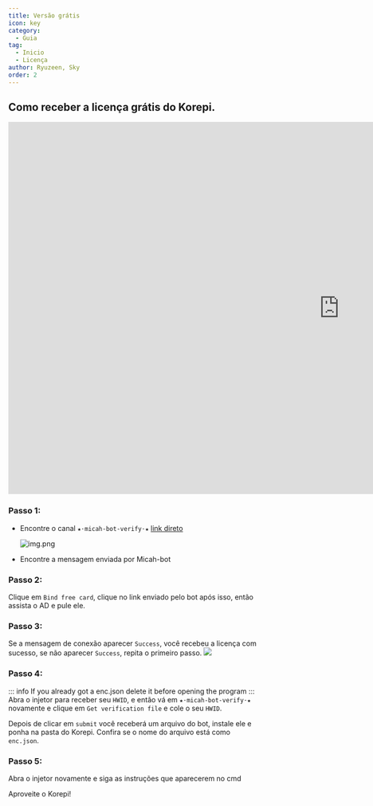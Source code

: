 ```yaml
---
title: Versão grátis
icon: key
category:
  - Guia
tag:
  - Inicio
  - Licença
author: Ryuzeen, Sky
order: 2
---
```


## Como receber a licença grátis do Korepi.

<div class="iframe-container"><iframe width="1328" height="747" src="https://www.youtube.com/embed/LPjUsJKJ9OM" title="Como Atualizar o Korepi e Como Renovar a Chave" frameborder="0" allow="accelerometer; autoplay; clipboard-write; encrypted-media; gyroscope; picture-in-picture; web-share" referrerpolicy="strict-origin-when-cross-origin" allowfullscreen></iframe></div>

### Passo 1:
- Encontre o canal `★⋅micah-bot-verify⋅★` [link direto](https://discord.com/channels/1069057220802781265/1203687333107335198)

  ![img.png](/assets/images/docs/202402/verify-1.png)
- Encontre a mensagem enviada por Micah-bot

### Passo 2:
Clique em `Bind free card`, clique no link enviado pelo bot após isso, então assista o AD e pule ele.

### Passo 3:
Se a mensagem de conexão aparecer `Success`, você recebeu a licença com sucesso, se não aparecer `Success`, repita o primeiro passo.
![](/assets/images/docs/202312/success.png)

### Passo 4:
::: info If you already got a enc.json delete it before opening the program
:::
Abra o injetor para receber seu  `HWID`, e então vá em `★⋅micah-bot-verify⋅★` novamente e clique em  `Get verification file` e cole o seu `HWID`.

Depois de clicar em `submit` você receberá um arquivo do bot, instale ele e ponha na pasta do Korepi. Confira se o nome do arquivo está como `enc.json`.

### Passo 5:
Abra o injetor novamente e siga as instruções que aparecerem no cmd


Aproveite o Korepi!
